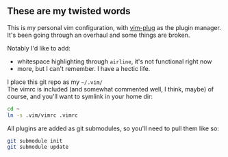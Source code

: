 ## These are my twisted words
This is my personal vim configuration, with
[vim-plug](https://github.com/junegunn/vim-plug) as the plugin manager.  
It's been going through an overhaul and some things are broken.  

Notably I'd like to add:
- whitespace highlighting through `airline`, it's not functional right now
- more, but I can't remember. I have a hectic life.

I place this git repo as my `~/.vim/`  
The vimrc is included (and somewhat commented well, I think, maybe) of course, and you'll want to symlink in your home dir:
```sh
cd ~
ln -s .vim/vimrc .vimrc
```

All plugins are added as git submodules, so you'll need to pull them like so:
```sh
git submodule init
git submodule update
```
